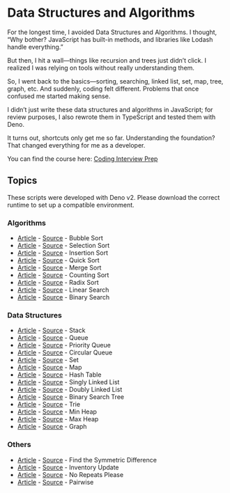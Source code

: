 # Data Structures and Algorithms

For the longest time, I avoided Data Structures and Algorithms. I thought, “Why bother? JavaScript has built-in methods, and libraries like Lodash handle everything.”

But then, I hit a wall—things like recursion and trees just didn’t click. I realized I was relying on tools without really understanding them.

So, I went back to the basics—sorting, searching, linked list, set, map, tree, graph, etc. And suddenly, coding felt different. Problems that once confused me started making sense.

I didn’t just write these data structures and algorithms in JavaScript; for review purposes, I also rewrote them in TypeScript and tested them with Deno.

It turns out, shortcuts only get me so far. Understanding the foundation? That changed everything for me as a developer.

You can find the course here: [Coding Interview Prep](https://www.freecodecamp.org/learn/coding-interview-prep/)

## Topics

These scripts were developed with Deno v2. Please download the correct runtime to set up a compatible environment.

### Algorithms

- [Article](https://github.com/VienDinhCom/practice-makes-perfect/issues/56) - [Source](algorithms/sorting/bubble-sort.ts) - Bubble Sort
- [Article](https://github.com/VienDinhCom/practice-makes-perfect/issues/57) - [Source](algorithms/sorting/selection-sort.ts) - Selection Sort
- [Article](https://github.com/VienDinhCom/practice-makes-perfect/issues/58) - [Source](algorithms/sorting/insertion-sort.ts) - Insertion Sort
- [Article](https://github.com/VienDinhCom/practice-makes-perfect/issues/59) - [Source](algorithms/sorting/quick-sort.ts) - Quick Sort
- [Article](https://github.com/VienDinhCom/practice-makes-perfect/issues/62) - [Source](algorithms/sorting/merge-sort.ts) - Merge Sort
- [Article](https://github.com/VienDinhCom/practice-makes-perfect/issues/60) - [Source](algorithms/sorting/counting-sort.ts) - Counting Sort
- [Article](https://github.com/VienDinhCom/practice-makes-perfect/issues/61) - [Source](algorithms/sorting/radix-sort.ts) - Radix Sort
- [Article](https://github.com/VienDinhCom/practice-makes-perfect/issues/63) - [Source](algorithms/search/linear-search.ts) - Linear Search
- [Article](https://github.com/VienDinhCom/practice-makes-perfect/issues/64) - [Source](algorithms/search/binary-search.ts) - Binary Search

### Data Structures

- [Article](https://github.com/VienDinhCom/practice-makes-perfect/issues/66) - [Source](data-structures/stack.ts) - Stack
- [Article](https://github.com/VienDinhCom/practice-makes-perfect/issues/67) - [Source](data-structures/queue.ts) - Queue
- [Article](https://www.freecodecamp.org/learn/coding-interview-prep/data-structures/create-a-priority-queue-class) - [Source](data-structures/queue-priority.ts) - Priority Queue
- [Article](https://www.freecodecamp.org/learn/coding-interview-prep/data-structures/create-a-circular-queue) - [Source](data-structures/queue-circular.ts) - Circular Queue
- [Article](https://github.com/VienDinhCom/practice-makes-perfect/issues/68) - [Source](data-structures/set.ts) - Set
- [Article](https://github.com/VienDinhCom/practice-makes-perfect/issues/69) - [Source](data-structures/map.ts) - Map
- [Article](https://github.com/VienDinhCom/practice-makes-perfect/issues/70) - [Source](data-structures/hash-table.ts) - Hash Table
- [Article](https://github.com/VienDinhCom/practice-makes-perfect/issues/71) - [Source](data-structures/linked-list-singly.ts) - Singly Linked List
- [Article](https://github.com/VienDinhCom/practice-makes-perfect/issues/72) - [Source](data-structures/linked-list-doubly.ts) - Doubly Linked List
- [Article](https://github.com/VienDinhCom/practice-makes-perfect/issues/73) - [Source](data-structures/binary-search-tree.ts) - Binary Search Tree
- [Article](https://github.com/VienDinhCom/practice-makes-perfect/issues/74) - [Source](data-structures/trie.ts) - Trie
- [Article](https://github.com/VienDinhCom/practice-makes-perfect/issues/75) - [Source](data-structures/heap-min.ts) - Min Heap
- [Article](https://github.com/VienDinhCom/practice-makes-perfect/issues/75) - [Source](data-structures/heap-max.ts) - Max Heap
- [Article](https://github.com/VienDinhCom/practice-makes-perfect/issues/76) - [Source](data-structures/graph-implementation.ts) - Graph

### Others

- [Article](https://www.freecodecamp.org/learn/coding-interview-prep/algorithms/find-the-symmetric-difference) - [Source](algorithms/others/find-the-symmetric-difference.ts) - Find the Symmetric Difference
- [Article](https://www.freecodecamp.org/learn/coding-interview-prep/algorithms/inventory-update) - [Source](algorithms/others/inventory-update.ts) - Inventory Update
- [Article](https://www.freecodecamp.org/learn/coding-interview-prep/algorithms/no-repeats-please) - [Source](algorithms/others/no-repeats-please.ts) - No Repeats Please
- [Article](https://www.freecodecamp.org/learn/coding-interview-prep/algorithms/pairwise) - [Source](algorithms/others/pairwise.ts) - Pairwise
